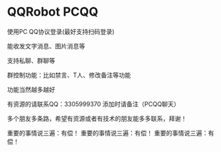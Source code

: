 # QQRobot PCQQ
使用PC QQ协议登录(最好支持扫码登录)

能收发文字消息、图片消息等

支持私聊、群聊等

群控制功能：比如禁言、T人、修改备注等功能

功能当然越多越好

有资源的请联系QQ：3305999370  添加时请备注（PCQQ聊天）

多个朋友多条路，希望有资源或者有技术的朋友能多多联系，拜谢！

重要的事情说三遍：有偿！
重要的事情说三遍：有偿！
重要的事情说三遍：有偿！
